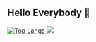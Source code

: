 ## Hello Everybody 👋

<div style="width: 300px;">
  <a href="https://github.com/anuraghazra/github-readme-stats">
    <img src="https://github-readme-stats.vercel.app/api?username=Alt-Gx3&show_icons=true&hide=contribs,prs&theme=transparent&text_color=f6f6f6&hide_border=true&" alt="Top Langs" />
  </a>
  <a href="https://skillicons.dev">
    <img src="https://skillicons.dev/icons?i=html,css,js,python,cpp,godot&perline=3" />
  </a>
</div>

<!--
**Alt-Gx3/Alt-Gx3** is a ✨ _special_ ✨ repository because its `README.md` (this file) appears on your GitHub profile.

Here are some ideas to get you started:

- 🔭 I’m currently working on ...
- 🌱 I’m currently learning ...
- 👯 I’m looking to collaborate on ...
- 🤔 I’m looking for help with ...
- 💬 Ask me about ...
- 📫 How to reach me: ...
- 😄 Pronouns: ...
- ⚡ Fun fact: ...
-->
